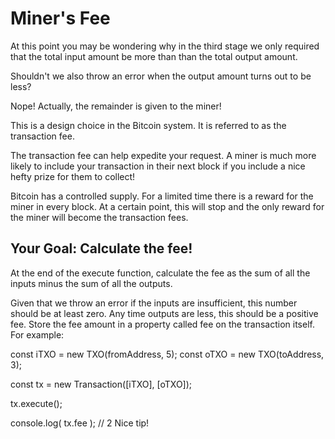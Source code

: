 # Miner's Fee
At this point you may be wondering why in the third stage we only required that the total input amount be more than than the total output amount.

Shouldn't we also throw an error when the output amount turns out to be less? 

Nope! Actually, the remainder is given to the miner! 

This is a design choice in the Bitcoin system. It is referred to as the transaction fee.

The transaction fee can help expedite your request. A miner is much more likely to include your transaction in their next block if you include a nice hefty prize for them to collect! 

 Bitcoin has a controlled supply. For a limited time there is a reward for the miner in every block. At a certain point, this will stop and the only reward for the miner will become the transaction fees.

## Your Goal: Calculate the fee!
At the end of the execute function, calculate the fee as the sum of all the inputs minus the sum of all the outputs.

Given that we throw an error if the inputs are insufficient, this number should be at least zero. Any time outputs are less, this should be a positive fee.
Store the fee amount in a property called fee on the transaction itself.
For example:

const iTXO = new TXO(fromAddress, 5);
const oTXO = new TXO(toAddress, 3);

const tx = new Transaction([iTXO], [oTXO]);

tx.execute();

console.log( tx.fee ); // 2
Nice tip! 
